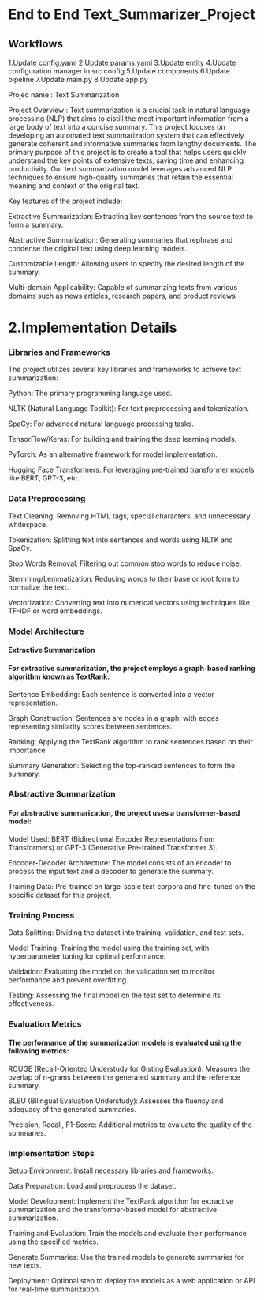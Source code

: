# End to End Text_Summarizer_Project

## Workflows

1.Update config.yaml
2.Update params.yaml
3.Update entity
4.Update configuration manager in src config
5.Update components
6.Update pipeline
7.Update main.py
8.Update app.py


Projec name : Text Summarization 

Project Overview : 
Text summarization is a crucial task in natural language processing (NLP) that aims to distill the most important information from a large body of text into a concise summary. This project focuses on developing an automated text summarization system that can effectively generate coherent and informative summaries from lengthy documents.
The primary purpose of this project is to create a tool that helps users quickly understand the key points of extensive texts, saving time and enhancing productivity. Our text summarization model leverages advanced NLP techniques to ensure high-quality summaries that retain the essential meaning and context of the original text.

Key features of the project include:

Extractive Summarization: Extracting key sentences from the source text to form a summary.

Abstractive Summarization: Generating summaries that rephrase and condense the original text using deep learning models.

Customizable Length: Allowing users to specify the desired length of the summary.

Multi-domain Applicability: Capable of summarizing texts from various domains such as news articles, research papers, and product reviews





# 2.Implementation Details

### Libraries and Frameworks

The project utilizes several key libraries and frameworks to achieve text summarization:

Python: The primary programming language used.

NLTK (Natural Language Toolkit): For text preprocessing and tokenization.

SpaCy: For advanced natural language processing tasks.

TensorFlow/Keras: For building and training the deep learning models.

PyTorch: As an alternative framework for model implementation.

Hugging Face Transformers: For leveraging pre-trained transformer models like BERT, GPT-3, etc.

### Data Preprocessing
Text Cleaning: Removing HTML tags, special characters, and unnecessary whitespace.

Tokenization: Splitting text into sentences and words using NLTK and SpaCy.

Stop Words Removal: Filtering out common stop words to reduce noise.

Stemming/Lemmatization: Reducing words to their base or root form to normalize the text.

Vectorization: Converting text into numerical vectors using techniques like TF-IDF or word embeddings.

### Model Architecture

#### Extractive Summarization

#### For extractive summarization, the project employs a graph-based ranking algorithm known as TextRank:

Sentence Embedding: Each sentence is converted into a vector representation.

Graph Construction: Sentences are nodes in a graph, with edges representing similarity scores between sentences.

Ranking: Applying the TextRank algorithm to rank sentences based on their importance.

Summary Generation: Selecting the top-ranked sentences to form the summary.

### Abstractive Summarization

#### For abstractive summarization, the project uses a transformer-based model:

Model Used: BERT (Bidirectional Encoder Representations from Transformers) or GPT-3 (Generative Pre-trained Transformer 3).

Encoder-Decoder Architecture: The model consists of an encoder to process the input text and a decoder to generate the summary.

Training Data: Pre-trained on large-scale text corpora and fine-tuned on the specific dataset for this project.

### Training Process

Data Splitting: Dividing the dataset into training, validation, and test sets.

Model Training: Training the model using the training set, with hyperparameter tuning for optimal performance.

Validation: Evaluating the model on the validation set to monitor performance and prevent overfitting.

Testing: Assessing the final model on the test set to determine its effectiveness.

### Evaluation Metrics
#### The performance of the summarization models is evaluated using the following metrics:

ROUGE (Recall-Oriented Understudy for Gisting Evaluation): Measures the overlap of n-grams between the generated summary and the reference summary.

BLEU (Bilingual Evaluation Understudy): Assesses the fluency and adequacy of the generated summaries.

Precision, Recall, F1-Score: Additional metrics to evaluate the quality of the summaries.

### Implementation Steps

Setup Environment: Install necessary libraries and frameworks.

Data Preparation: Load and preprocess the dataset.

Model Development: Implement the TextRank algorithm for extractive summarization and the transformer-based model for abstractive summarization.

Training and Evaluation: Train the models and evaluate their performance using the specified metrics.

Generate Summaries: Use the trained models to generate summaries for new texts.

Deployment: Optional step to deploy the models as a web application or API for real-time summarization.

